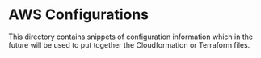 # AWS Configurations

This directory contains snippets of configuration information which in the future will be used to put 
together the Cloudformation or Terraform files.